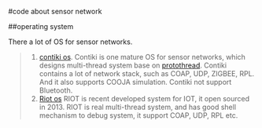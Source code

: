 #code about sensor network

##operating system

There a lot of OS for sensor networks. 
>1. [contiki os](https://github.com/contiki-os/contiki).
Contiki is one mature OS for sensor networks, which designs multi-thread system base on [protothread](https://github.com/contiki-os/contiki/wiki/Processes#Protothreads). Contiki contains a lot of network stack, such as COAP, UDP, ZIGBEE, RPL. And it also supports COOJA simulation. Contiki not support Bluetooth.
>2. [Riot os](https://github.com/RIOT-OS/RIOT)
RIOT is recent developed system for IOT, it open sourced in 2013. RIOT is real multi-thread system, and has good shell mechanism to debug system, it support COAP, UDP, RPL etc.